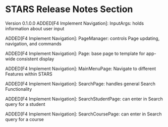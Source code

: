 # STARS Release Notes Section
Version 0.1.0.0
ADDED[F4 Implement Navigation]: InputArgs: holds information about user input


ADDED[F4 Implement Navigation]: PageManager: controls Page updating, navigation, and commands


ADDED[F4 Implement Navigation]: Page: base page to template for app-wide consistent display


ADDED[F4 Implement Navigation]: MainMenuPage: Navigate to different Features within STARS


ADDED[F4 Implement Navigation]: SearchPage: handles general Search Functionality


ADDED[F4 Implement Navigation]: SearchStudentPage: can enter in Search query for a student


ADDED[F4 Implement Navigation]: SearchCoursePage: can enter in Search query for a course





